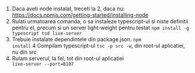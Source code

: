 1. Daca aveti node instalat, treceti la 2, daca nu: https://docs.npmjs.com/getting-started/installing-node
2. Rulati urmatoarea comanda, o sa instaleze typescript-ul si niste definitii pentru el, precum si un server light-weight pentru testat <code>npm install -g typescript tsd live-server</code>
3. Trebuie instalate dependintele din package.json. <code>npm install</code>
4  Compilam typescript-ul <code>tsc -p src -w</code>, din root-ul aplicatiei, nu din src
5. Rulam serverul, la fel, tot din root-ul aplicatiei <code> live-server --port=8107 </code>